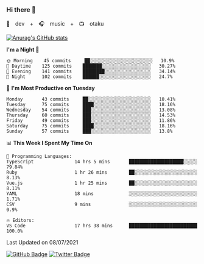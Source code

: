 ### Hi there 👋

🚀　dev　+　🎧　music　+　📺　otaku


[![Anurag's GitHub stats](https://github-readme-stats.vercel.app/api?username=koheitasaka&count_private=true&show_icons=true&theme=monokai)](https://github.com/koheitasaka/github-readme-stats)

<!--START_SECTION:waka-->
**I'm a Night 🦉** 

```text
🌞 Morning    45 commits     ██░░░░░░░░░░░░░░░░░░░░░░░   10.9% 
🌆 Daytime    125 commits    ███████░░░░░░░░░░░░░░░░░░   30.27% 
🌃 Evening    141 commits    ████████░░░░░░░░░░░░░░░░░   34.14% 
🌙 Night      102 commits    ██████░░░░░░░░░░░░░░░░░░░   24.7%

```
📅 **I'm Most Productive on Tuesday** 

```text
Monday       43 commits     ██░░░░░░░░░░░░░░░░░░░░░░░   10.41% 
Tuesday      75 commits     ████░░░░░░░░░░░░░░░░░░░░░   18.16% 
Wednesday    54 commits     ███░░░░░░░░░░░░░░░░░░░░░░   13.08% 
Thursday     60 commits     ███░░░░░░░░░░░░░░░░░░░░░░   14.53% 
Friday       49 commits     ███░░░░░░░░░░░░░░░░░░░░░░   11.86% 
Saturday     75 commits     ████░░░░░░░░░░░░░░░░░░░░░   18.16% 
Sunday       57 commits     ███░░░░░░░░░░░░░░░░░░░░░░   13.8%

```


📊 **This Week I Spent My Time On** 

```text
💬 Programming Languages: 
TypeScript               14 hrs 5 mins       ████████████████████░░░░░   79.84% 
Ruby                     1 hr 26 mins        ██░░░░░░░░░░░░░░░░░░░░░░░   8.13% 
Vue.js                   1 hr 25 mins        ██░░░░░░░░░░░░░░░░░░░░░░░   8.11% 
YAML                     18 mins             ░░░░░░░░░░░░░░░░░░░░░░░░░   1.71% 
CSV                      9 mins              ░░░░░░░░░░░░░░░░░░░░░░░░░   0.9%

🔥 Editors: 
VS Code                  17 hrs 38 mins      █████████████████████████   100.0%

```


 Last Updated on 08/07/2021
<!--END_SECTION:waka-->

[![GitHub Badge](https://img.shields.io/badge/GitHub-100000?style=for-the-badge&logo=github&logoColor=white)](https://github.com/koheitasaka)
[![Twitter Badge](https://img.shields.io/badge/Twitter-1DA1F2?style=for-the-badge&logo=twitter&logoColor=white)](https://twitter.com/sleep_asleep_)
